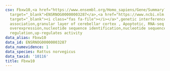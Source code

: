 ```yaml
---
csv: Fbxw10,<a href="https://www.ensembl.org/Homo_sapiens/Gene/Summary?db=core;g=ENSRNOG00000003287"
  target="_blank">ENSRNOG00000003287</a>,<a href="https://www.ncbi.nlm.nih.gov/pubmed/30467350"
  target="_blank"><i class="fas fa-file"></i></a>",genetic interference,functional
  association,granular layer of cerebellar cortex , Apoptotic, RNA-seq assay, hsf-1
  overexpression,nucleotide sequence identification,nucleotide sequence identification,transcriptional
  regulation,up-regulates activity
data_alias: Fbxw10
data_id: ENSRNOG00000003287
data_numevidence: 1
data_species: Rattus norvegicus
data_taxid: '10116'
title: Fbxw10
---
```

